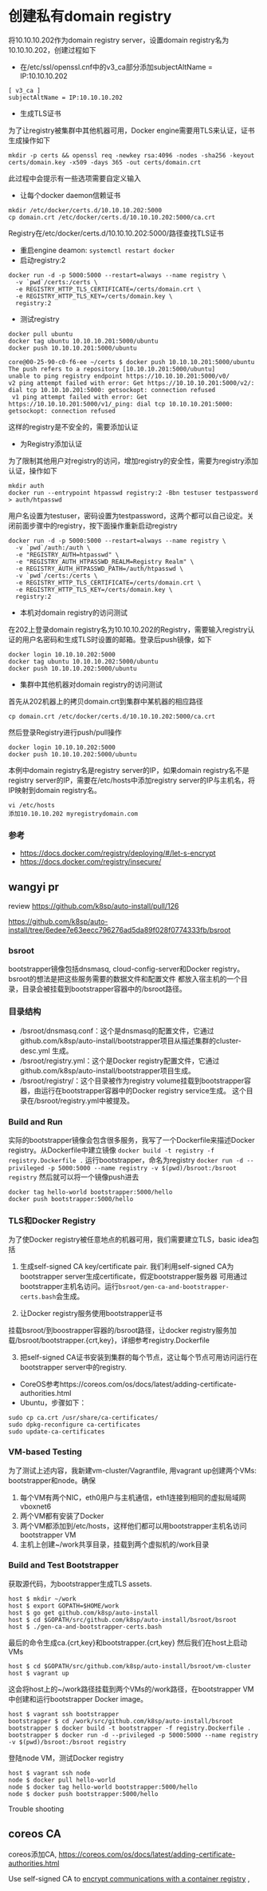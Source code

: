 # 创建私有domain registry

将10.10.10.202作为domain registry server，设置domain registry名为10.10.10.202，创建过程如下
 -  在/etc/ssl/openssl.cnf中的v3_ca部分添加subjectAltName = IP:10.10.10.202
```
[ v3_ca ]
subjectAltName = IP:10.10.10.202
```
 - 生成TLS证书

为了让registry被集群中其他机器可用，Docker engine需要用TLS来认证，证书生成操作如下
```
mkdir -p certs && openssl req -newkey rsa:4096 -nodes -sha256 -keyout certs/domain.key -x509 -days 365 -out certs/domain.crt  
```
此过程中会提示有一些选项需要自定义输入
 - 让每个docker daemon信赖证书
```
mkdir /etc/docker/certs.d/10.10.10.202:5000
cp domain.crt /etc/docker/certs.d/10.10.10.202:5000/ca.crt 
```
Registry在/etc/docker/certs.d/10.10.10.202:5000/路径查找TLS证书
 - 重启engine deamon:  `systemctl restart docker`
 - 启动registry:2
```
docker run -d -p 5000:5000 --restart=always --name registry \
  -v `pwd`/certs:/certs \
  -e REGISTRY_HTTP_TLS_CERTIFICATE=/certs/domain.crt \
  -e REGISTRY_HTTP_TLS_KEY=/certs/domain.key \
  registry:2
```
 - 测试registry

```
docker pull ubuntu
docker tag ubuntu 10.10.10.201:5000/ubuntu
docker push 10.10.10.201:5000/ubuntu

core@00-25-90-c0-f6-ee ~/certs $ docker push 10.10.10.201:5000/ubuntu
The push refers to a repository [10.10.10.201:5000/ubuntu]
unable to ping registry endpoint https://10.10.10.201:5000/v0/
v2 ping attempt failed with error: Get https://10.10.10.201:5000/v2/: dial tcp 10.10.10.201:5000: getsockopt: connection refused
 v1 ping attempt failed with error: Get https://10.10.10.201:5000/v1/_ping: dial tcp 10.10.10.201:5000: getsockopt: connection refused
```
这样的registry是不安全的，需要添加认证
 - 为Registry添加认证

为了限制其他用户对registry的访问，增加registry的安全性，需要为registry添加认证，操作如下
```
mkdir auth
docker run --entrypoint htpasswd registry:2 -Bbn testuser testpassword > auth/htpasswd
```
用户名设置为testuser，密码设置为testpassword，这两个都可以自己设定。关闭前面步骤中的registry，按下面操作重新启动registry
```
docker run -d -p 5000:5000 --restart=always --name registry \
  -v `pwd`/auth:/auth \
  -e "REGISTRY_AUTH=htpasswd" \
  -e "REGISTRY_AUTH_HTPASSWD_REALM=Registry Realm" \
  -e REGISTRY_AUTH_HTPASSWD_PATH=/auth/htpasswd \
  -v `pwd`/certs:/certs \
  -e REGISTRY_HTTP_TLS_CERTIFICATE=/certs/domain.crt \
  -e REGISTRY_HTTP_TLS_KEY=/certs/domain.key \
  registry:2
```
 - 本机对domain registry的访问测试

在202上登录domain registry名为10.10.10.202的Registry，需要输入registry认证的用户名密码和生成TLS时设置的邮箱。登录后push镜像，如下
```
docker login 10.10.10.202:5000
docker tag ubuntu 10.10.10.202:5000/ubuntu
docker push 10.10.10.202:5000/ubuntu
```
 - 集群中其他机器对domain registry的访问测试

首先从202机器上的拷贝domain.crt到集群中某机器的相应路径
```
cp domain.crt /etc/docker/certs.d/10.10.10.202:5000/ca.crt
```
然后登录Registry进行push/pull操作
```
docker login 10.10.10.202:5000
docker push 10.10.10.202:5000/ubuntu
```
本例中domain registry名是registry server的IP，如果domain registry名不是registry server的IP，需要在/etc/hosts中添加registry server的IP与主机名，将IP映射到domain registry名。
```
vi /etc/hosts
添加10.10.10.202 myregistrydomain.com
```
### 参考
 - https://docs.docker.com/registry/deploying/#/let-s-encrypt
 - https://docs.docker.com/registry/insecure/


## wangyi pr
review https://github.com/k8sp/auto-install/pull/126

https://github.com/k8sp/auto-install/tree/6edee7e63eecc796276ad5da89f028f0774333fb/bsroot

### bsroot

bootstrapper镜像包括dnsmasq, cloud-config-server和Docker registry。bsroot的想法是把这些服务需要的数据文件和配置文件
都放入宿主机的一个目录，目录会被挂载到bootstrapper容器中的/bsroot路径。

### 目录结构

 - /bsroot/dnsmasq.conf：这个是dnsmasq的配置文件，它通过github.com/k8sp/auto-install/bootstrapper项目从描述集群的cluster-desc.yml
 生成。
 - /bsroot/registry.yml：这个是Docker registry配置文件，它通过github.com/k8sp/auto-install/bootstrapper项目生成。
 - /bsroot/registry/：这个目录被作为registry volume挂载到bootstrapper容器，由运行在bootstrapper容器中的Docker registry service生成。
 这个目录在/bsroot/registry.yml中被提及。
 
### Build and Run

实际的bootstrapper镜像会包含很多服务，我写了一个Dockerfile来描述Docker registry。从Dockerfile中建立镜像
  `docker build -t registry -f registry.Dockerfile .`
运行bootstrapper，命名为registry
  `docker run -d --privileged -p 5000:5000 --name registry -v $(pwd)/bsroot:/bsroot registry`
然后就可以将一个镜像push进去
```
docker tag hello-world bootstrapper:5000/hello
docker push bootstrapper:5000/hello
```
### TLS和Docker Registry

为了使Docker registry被任意地点的机器可用，我们需要建立TLS，basic idea包括

 1. 生成self-signed CA key/certificate pair. 我们利用self-signed CA为bootstrapper server生成certificate，假定bootstrapper服务器
 可用通过bootstrapper主机名访问。运行`bsroot/gen-ca-and-bootstrapper-certs.bash`会生成。
 
 2. 让Docker registry服务使用bootstrapper证书
 
 挂载bsroot/到boostrapper容器的/bsroot路径，让docker registry服务加载/bsroot/bootstrapper.{crt,key}，详细参考registry.Dockerfile
 
 3. 把self-signed CA证书安装到集群的每个节点，这让每个节点可用访问运行在bootstrapper server中的registry.

  - CoreOS参考https://coreos.com/os/docs/latest/adding-certificate-authorities.html
  - Ubuntu，步骤如下：

```
sudo cp ca.crt /usr/share/ca-certificates/
sudo dpkg-reconfigure ca-certificates
sudo update-ca-certificates
```

### VM-based Testing

为了测试上述内容，我新建vm-cluster/Vagrantfile, 用vagrant up创建两个VMs: bootstrapper和node。确保

 1. 每个VM有两个NIC，eth0用户与主机通信，eth1连接到相同的虚拟局域网vboxnet6
 2. 两个VM都有安装了Docker
 3. 两个VM都添加到/etc/hosts，这样他们都可以用bootstrapper主机名访问bootstrapper VM
 4. 主机上创建~/work共享目录，挂载到两个虚拟机的/work目录
 
### Build and Test Bootstrapper

获取源代码，为bootstrapper生成TLS assets.
```
host $ mkdir ~/work
host $ export GOPATH=$HOME/work
host $ go get github.com/k8sp/auto-install
host $ cd $GOPATH/src/github.com/k8sp/auto-install/bsroot/bsroot
host $ ./gen-ca-and-bootstrapper-certs.bash
```
最后的命令生成ca.{crt,key}和bootstrapper.{crt,key}
然后我们在host上启动VMs
```
host $ cd $GOPATH/src/github.com/k8sp/auto-install/bsroot/vm-cluster
host $ vagrant up
```
这会将host上的~/work路径挂载到两个VMs的/work路径，在bootstrapper VM中创建和运行bootstrapper Docker image。
```
host $ vagrant ssh bootstrapper
bootstrapper $ cd /work/src/github.com/k8sp/auto-install/bsroot
bootstrapper $ docker build -t bootstrapper -f registry.Dockerfile .
bootstrapper $ docker run -d --privileged -p 5000:5000 --name registry -v $(pwd)/bsroot:/bsroot registry
```
登陆node VM，测试Docker registry
```
host $ vagrant ssh node
node $ docker pull hello-world
node $ docker tag hello-world bootstrapper:5000/hello
node $ docker push bootstrapper:5000/hello
```
Trouble shooting


## coreos CA

coreos添加CA, https://coreos.com/os/docs/latest/adding-certificate-authorities.html

Use self-signed CA to [encrypt communications with a container registry](https://coreos.com/os/docs/latest/registry-authentication.html) , 




